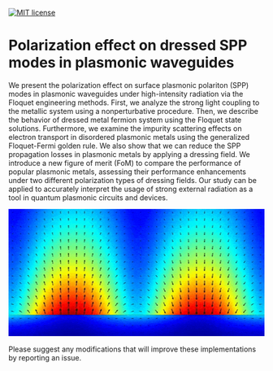 [![MIT license](https://img.shields.io/badge/License-MIT-blue.svg)](https://opensource.org/licenses/MIT)

# Polarization effect on dressed SPP modes in plasmonic waveguides

We present the polarization effect on surface plasmonic polariton (SPP) modes in plasmonic waveguides under high-intensity radiation via the Floquet engineering methods. First, we analyze the strong light coupling to the metallic system using a nonperturbative procedure. Then, we describe the behavior of dressed metal fermion system using the Floquet state solutions. Furthermore, we examine the impurity scattering effects on electron transport in disordered plasmonic metals using the generalized Floquet-Fermi golden rule. We also show that we can reduce the SPP propagation losses in plasmonic metals by applying a dressing field. We introduce a new figure of merit (FoM) to compare the performance of popular plasmonic metals, assessing their performance enhancements under two different polarization types of dressing fields. Our study can be applied to accurately interpret the usage of strong external radiation as a tool in quantum plasmonic circuits and devices.

<p align="center"> 
<img src="./utils/surface-plasmons.gif" height=250 width=540>
</p>

Please suggest any modifications that will improve these implementations by reporting an issue.

